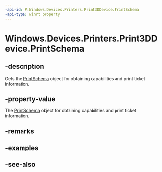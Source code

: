 ----api-id: P:Windows.Devices.Printers.Print3DDevice.PrintSchema
-api-type: winrt property
---<!-- Property syntaxpublic Windows.Devices.Printers.PrintSchema PrintSchema { get; }--># Windows.Devices.Printers.Print3DDevice.PrintSchema## -descriptionGets the [PrintSchema](printschema.md) object for obtaining capabilities and print ticket information.## -property-valueThe [PrintSchema](printschema.md) object for obtaining capabilities and print ticket information.## -remarks## -examples## -see-also